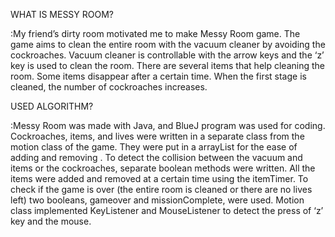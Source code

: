 WHAT IS MESSY ROOM?

:My friend’s dirty room motivated me to makeMessy Room game. The game aims to clean the entire room with the vacuum cleaner by avoiding the cockroaches. Vacuum cleaner is controllable with the arrow keys and the ‘z’ key is used to clean the room. There are several items that help cleaning the room. Some items disappear after a certain time. When the first stage is cleaned, the number of cockroaches increases.



USED ALGORITHM?

:Messy Room was made with Java, and BlueJ program was used for coding. Cockroaches, items, and lives were written in a separate class from the motion class of the game. They were put in a arrayList for the ease of adding and removing . To detect the collision between the vacuum and items or the cockroaches, separate boolean methods were written. All the items were added and removed at a certain time using the itemTimer. To check if the game is over (the entire room is cleaned or there are no lives left) two booleans, gameover and missionComplete, were used. Motion class implemented KeyListener and MouseListener to detect the press of ‘z’ key and the mouse.
